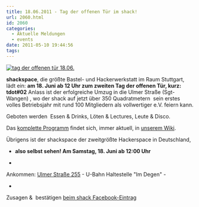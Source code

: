 ```yaml
---
title: 18.06.2011 - Tag der offenen Tür im shack!
url: 2060.html
id: 2060
categories:
  - Aktuelle Meldungen
  - events
date: 2011-05-10 19:44:56
tags:
---
```


[![](https://blog.shackspace.de/wp-content/uploads/2011/05/ankuendigungtdot04.jpg "tag der offenen tür 18.06.")](https://blog.shackspace.de/wp-content/uploads/2011/05/ankuendigungtdot04.jpg)

**shackspace**, die größte Bastel- und Hackerwerkstatt im Raum Stuttgart,  lädt ein: **am 18\. Juni ab 12 Uhr zum zweiten Tag der offenen Tür, kurz: tdot#02**
Anlass ist der erfolgreiche Umzug in die Ulmer Straße (Sgt-Wangen) ,
wo der shack auf jetzt über 350 Quadratmetern  sein erstes volles
Betriebsjahr mit rund 100 Mitgliedern als vollwertiger e.V. feiern kann.

Geboten werden  Essen &amp; Drinks, Löten &amp; Lectures, Leute &amp; Disco.

Das [komplette Programm](https://blog.shackspace.de/wiki/doku.php?id=party:tdot2:fahrplan) findet sich, immer aktuell, in [unserem Wiki](https://blog.shackspace.de/wiki/doku.php?id=party:tdot2:fahrplan).

Übrigens ist der shackspace der zweitgrößte Hackerspace in Deutschland,
- **also selbst sehen! Am Samstag, 18\. Juni ab 12:00 Uhr**

+

Ankommen: [Ulmer Straße 255](http://www.openstreetmap.org/?mlat=48.7770&amp;mlon=9.236&amp;zoom=15) - U-Bahn Haltestelle "Im Degen" -

+

Zusagen &amp;  bestätigen [beim shack Facebook-Eintrag](http://www.facebook.com/shackspace?ref=ts#!/event.php?eid=210298582333806)